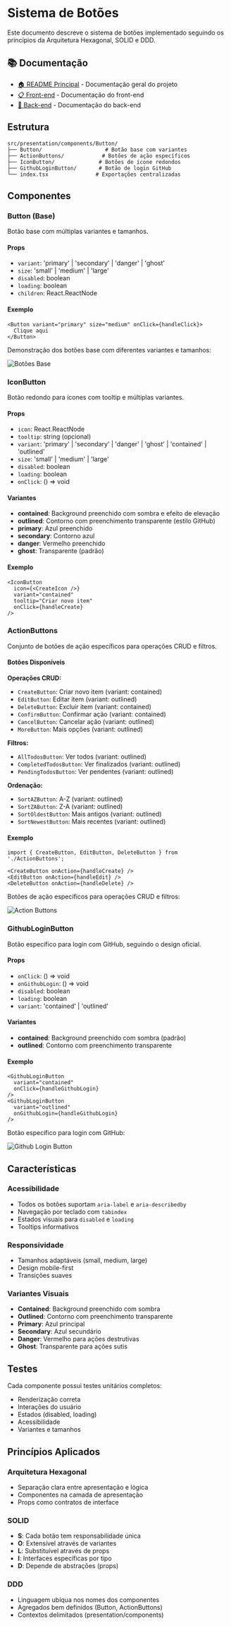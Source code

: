 # Sistema de Botões

Este documento descreve o sistema de botões implementado seguindo os princípios da Arquitetura Hexagonal, SOLID e DDD.

## 📚 Documentação

- [🏠 README Principal](../../../README.md) - Documentação geral do projeto
- [📋 Front-end](../README.md) - Documentação do front-end
- [🔧 Back-end](../../../back-end/README.md) - Documentação do back-end

## Estrutura

```
src/presentation/components/Button/
├── Button/                    # Botão base com variantes
├── ActionButtons/            # Botões de ação específicos
├── IconButton/              # Botões de ícone redondos
├── GithubLoginButton/       # Botão de login GitHub
└── index.tsx               # Exportações centralizadas
```

## Componentes

### Button (Base)

Botão base com múltiplas variantes e tamanhos.

#### Props

- `variant`: 'primary' | 'secondary' | 'danger' | 'ghost'
- `size`: 'small' | 'medium' | 'large'
- `disabled`: boolean
- `loading`: boolean
- `children`: React.ReactNode

#### Exemplo

```tsx
<Button variant="primary" size="medium" onClick={handleClick}>
  Clique aqui
</Button>
```
Demonstração dos botões base com diferentes variantes e tamanhos:

![Botões Base](./images/buttons-base.png)

### IconButton

Botão redondo para ícones com tooltip e múltiplas variantes.

#### Props

- `icon`: React.ReactNode
- `tooltip`: string (opcional)
- `variant`: 'primary' | 'secondary' | 'danger' | 'ghost' | 'contained' | 'outlined'
- `size`: 'small' | 'medium' | 'large'
- `disabled`: boolean
- `loading`: boolean
- `onClick`: () => void

#### Variantes

- **contained**: Background preenchido com sombra e efeito de elevação
- **outlined**: Contorno com preenchimento transparente (estilo GitHub)
- **primary**: Azul preenchido
- **secondary**: Contorno azul
- **danger**: Vermelho preenchido
- **ghost**: Transparente (padrão)

#### Exemplo

```tsx
<IconButton
  icon={<CreateIcon />}
  variant="contained"
  tooltip="Criar novo item"
  onClick={handleCreate}
/>
```

### ActionButtons

Conjunto de botões de ação específicos para operações CRUD e filtros.

#### Botões Disponíveis

**Operações CRUD:**

- `CreateButton`: Criar novo item (variant: contained)
- `EditButton`: Editar item (variant: outlined)
- `DeleteButton`: Excluir item (variant: contained)
- `ConfirmButton`: Confirmar ação (variant: contained)
- `CancelButton`: Cancelar ação (variant: outlined)
- `MoreButton`: Mais opções (variant: outlined)

**Filtros:**

- `AllTodosButton`: Ver todos (variant: outlined)
- `CompletedTodosButton`: Ver finalizados (variant: outlined)
- `PendingTodosButton`: Ver pendentes (variant: outlined)

**Ordenação:**

- `SortAZButton`: A-Z (variant: outlined)
- `SortZAButton`: Z-A (variant: outlined)
- `SortOldestButton`: Mais antigos (variant: outlined)
- `SortNewestButton`: Mais recentes (variant: outlined)

#### Exemplo

```tsx
import { CreateButton, EditButton, DeleteButton } from './ActionButtons';

<CreateButton onAction={handleCreate} />
<EditButton onAction={handleEdit} />
<DeleteButton onAction={handleDelete} />
```

Botões de ação específicos para operações CRUD e filtros:

![Action Buttons](./images/action-buttons.png)


### GithubLoginButton

Botão específico para login com GitHub, seguindo o design oficial.

#### Props

- `onClick`: () => void
- `onGithubLogin`: () => void
- `disabled`: boolean
- `loading`: boolean
- `variant`: 'contained' | 'outlined'

#### Variantes

- **contained**: Background preenchido com sombra (padrão)
- **outlined**: Contorno com preenchimento transparente

#### Exemplo

```tsx
<GithubLoginButton
  variant="contained"
  onClick={handleGithubLogin}
/>
<GithubLoginButton
  variant="outlined"
  onGithubLogin={handleGithubLogin}
/>
```

Botão específico para login com GitHub:

![Github Login Button](./images/github-login-button.png)

## Características

### Acessibilidade

- Todos os botões suportam `aria-label` e `aria-describedby`
- Navegação por teclado com `tabindex`
- Estados visuais para `disabled` e `loading`
- Tooltips informativos

### Responsividade

- Tamanhos adaptáveis (small, medium, large)
- Design mobile-first
- Transições suaves

### Variantes Visuais

- **Contained**: Background preenchido com sombra
- **Outlined**: Contorno com preenchimento transparente
- **Primary**: Azul principal
- **Secondary**: Azul secundário
- **Danger**: Vermelho para ações destrutivas
- **Ghost**: Transparente para ações sutis

## Testes

Cada componente possui testes unitários completos:

- Renderização correta
- Interações do usuário
- Estados (disabled, loading)
- Acessibilidade
- Variantes e tamanhos

## Princípios Aplicados

### Arquitetura Hexagonal

- Separação clara entre apresentação e lógica
- Componentes na camada de apresentação
- Props como contratos de interface

### SOLID

- **S**: Cada botão tem responsabilidade única
- **O**: Extensível através de variantes
- **L**: Substituível através de props
- **I**: Interfaces específicas por tipo
- **D**: Depende de abstrações (props)

### DDD

- Linguagem ubíqua nos nomes dos componentes
- Agregados bem definidos (Button, ActionButtons)
- Contextos delimitados (presentation/components)

